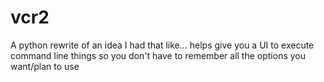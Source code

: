 # vcr2

A python rewrite of an idea I had that like... helps give you a UI to execute command line things so you don't have to remember all the options you want/plan to use
